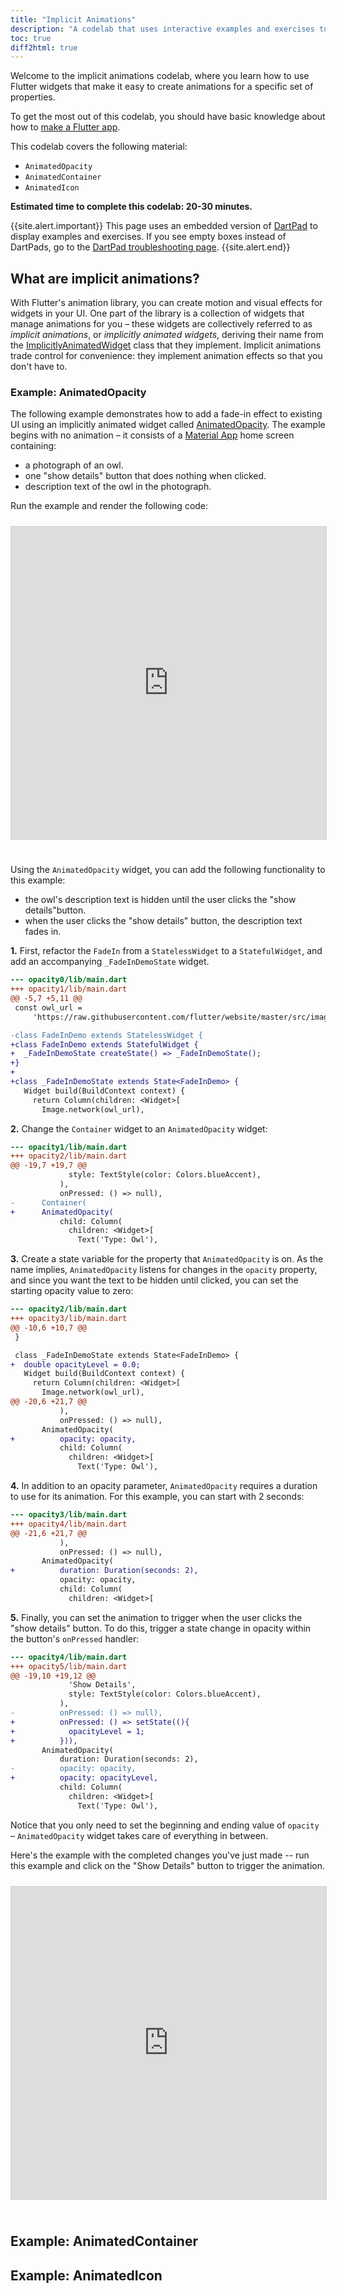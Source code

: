 ```yaml
---
title: "Implicit Animations"
description: "A codelab that uses interactive examples and exercises to teach concepts and use of Flutter's implicitly animated widgets."
toc: true
diff2html: true
---
```



<?code-excerpt path-base="animation/implicit"?>

Welcome to the implicit animations codelab, where you learn how to use Flutter
widgets that make it easy to create animations for a specific set of properties.

To get the most out of this codelab, you should have basic knowledge about
how to [make a Flutter app][].

This codelab covers the following material:
- `AnimatedOpacity`
- `AnimatedContainer`
- `AnimatedIcon`

**Estimated time to complete this codelab: 20-30 minutes.**

{{site.alert.important}}
  This page uses an embedded version of [DartPad] to display examples and exercises.
  If you see empty boxes instead of DartPads, go to the
  [DartPad troubleshooting page].
{{site.alert.end}}

## What are implicit animations?

With Flutter's animation library, you can create motion and visual effects for
widgets in your UI. One part of the library is a collection of widgets that manage
animations for you – these widgets are collectively referred to as _implicit
animations_, or _implicitly animated widgets_, deriving their name from the
[ImplicitlyAnimatedWidget] class that they implement. Implicit animations trade
control for convenience: they implement animation effects so that you don't have to. 

### Example: AnimatedOpacity

The following example demonstrates how to add a fade-in effect to existing UI
using an implicitly animated widget called [AnimatedOpacity]. The example begins
with no animation – it consists of a [Material App] home screen containing:
- a photograph of an owl.
- one "show details" button that does nothing when clicked.
- description text of the owl in the photograph.

Run the example and render the following code:

<!-- https://gist.github.com/d7b09149ffee2f0535bb0c04d96987f5 -->
<iframe 
  src="https://dartpad.dev/experimental/embed-new-flutter.html?id=d7b09149ffee2f0535bb0c04d96987f5"
  style="border: 1px solid lightgrey; margin-top: 10px; margin-bottom: 25px" 
  frameborder="no" height="500" width="100%"
></iframe>

Using the `AnimatedOpacity` widget, you can add the following functionality to this 
example:
- the owl's description text is hidden until the user clicks the
"show details"button.
- when the user clicks the "show details" button, the description text fades in.

**1.** First, refactor the `FadeIn` from a `StatelessWidget` to a `StatefulWidget`, 
and add an accompanying `_FadeInDemoState` widget. 

<?code-excerpt "opacity{0,1}/lib/main.dart"?>
```diff
--- opacity0/lib/main.dart
+++ opacity1/lib/main.dart
@@ -5,7 +5,11 @@
 const owl_url =
     'https://raw.githubusercontent.com/flutter/website/master/src/images/owl.jpg';

-class FadeInDemo extends StatelessWidget {
+class FadeInDemo extends StatefulWidget {
+  _FadeInDemoState createState() => _FadeInDemoState();
+}
+
+class _FadeInDemoState extends State<FadeInDemo> {
   Widget build(BuildContext context) {
     return Column(children: <Widget>[
       Image.network(owl_url),
```


**2.** Change the `Container` widget to an `AnimatedOpacity` widget:

<?code-excerpt "opacity{1,2}/lib/main.dart"?>
```diff
--- opacity1/lib/main.dart
+++ opacity2/lib/main.dart
@@ -19,7 +19,7 @@
             style: TextStyle(color: Colors.blueAccent),
           ),
           onPressed: () => null),
-      Container(
+      AnimatedOpacity(
           child: Column(
             children: <Widget>[
               Text('Type: Owl'),
```

**3.** Create a state variable for the property that `AnimatedOpacity` is
on. As the name implies, `AnimatedOpacity` listens for changes in the `opacity`
property, and since you want the text to be hidden until clicked, you can set
the starting opacity value to zero:

<?code-excerpt "opacity{2,3}/lib/main.dart"?>
```diff
--- opacity2/lib/main.dart
+++ opacity3/lib/main.dart
@@ -10,6 +10,7 @@
 }

 class _FadeInDemoState extends State<FadeInDemo> {
+  double opacityLevel = 0.0;
   Widget build(BuildContext context) {
     return Column(children: <Widget>[
       Image.network(owl_url),
@@ -20,6 +21,7 @@
           ),
           onPressed: () => null),
       AnimatedOpacity(
+          opacity: opacity,
           child: Column(
             children: <Widget>[
               Text('Type: Owl'),
```

**4.** In addition to an opacity parameter, `AnimatedOpacity` requires a
duration to use for its animation. For this example, you can start with 2 seconds:

<?code-excerpt "opacity{3,4}/lib/main.dart"?>
```diff
--- opacity3/lib/main.dart
+++ opacity4/lib/main.dart
@@ -21,6 +21,7 @@
           ),
           onPressed: () => null),
       AnimatedOpacity(
+          duration: Duration(seconds: 2),
           opacity: opacity,
           child: Column(
             children: <Widget>[
```

**5.** Finally, you can set the animation to trigger when the user clicks the 
"show details" button. To do this, trigger a state change in opacity within  
the button's `onPressed` handler:

<?code-excerpt "opacity{4,5}/lib/main.dart"?>
```diff
--- opacity4/lib/main.dart
+++ opacity5/lib/main.dart
@@ -19,10 +19,12 @@
             'Show Details',
             style: TextStyle(color: Colors.blueAccent),
           ),
-          onPressed: () => null),
+          onPressed: () => setState((){
+            opacityLevel = 1;
+          })),
       AnimatedOpacity(
           duration: Duration(seconds: 2),
-          opacity: opacity,
+          opacity: opacityLevel,
           child: Column(
             children: <Widget>[
               Text('Type: Owl'),
```

Notice that you only need to set the beginning and ending value of `opacity` – 
`AnimatedOpacity` widget takes care of everything in between.

Here's the example with the completed changes you've just made -- run this 
example and click on the "Show Details" button to trigger the animation.

<!-- https://gist.github.com/4207fea3975b2d329e81d9c9ba84d271 -->
<iframe 
  src="https://dartpad.dev/experimental/embed-new-flutter.html?id=4207fea3975b2d329e81d9c9ba84d271"
  style="border: 1px solid lightgrey; margin-top: 10px; margin-bottom: 25px" 
  frameborder="no" height="500" width="100%"
></iframe>

<!-- <?code-excerpt "opacity{9,10}/lib/main.dart"?>
```diff
--- opacity9/lib/main.dart
+++ opacity10/lib/main.dart
@@ -1,9 +1,16 @@
 import 'package:flutter_web/material.dart';
 import 'package:flutter_web_test/flutter_web_test.dart';
 import 'package:flutter_web_ui/ui.dart' as ui;
+
 const owl_url = 'https://raw.githubusercontent.com/flutter/website/master/src/images/owl.jpg';

-class FadeInDemo extends StatelessWidget {
+class FadeInDemo extends StatefulWidget {
+  _FadeInDemoState createState() => _FadeInDemoState();
+}
+
+class _FadeInDemoState extends State<FadeInDemo> {
+  double opacityLevel = 0.0;
+
   Widget build(BuildContext context) {
     return Column(children: <Widget>[
       Image.network(owl_url),
@@ -12,15 +19,19 @@
             'Show Details',
             style: TextStyle(color: Colors.blueAccent),
           ),
-          onPressed: () => null),
-      Container(
+          onPressed: () => setState(() {
+                opacityLevel = 1.0;
+              })),
+      AnimatedOpacity(
+          duration: Duration(seconds: 3),
+          opacity: opacityLevel,
           child: Column(
-        children: <Widget>[
-          Text('Type: Owl'),
-          Text('Age: 39'),
-          Text('Employment: None'),
-        ],
-      ))
+            children: <Widget>[
+              Text('Type: Owl'),
+              Text('Age: 39'),
+              Text('Employment: None'),
+            ],
+          ))
     ]);
   }
 }
``` -->



<!-- https://gist.github.com/4207fea3975b2d329e81d9c9ba84d271 -->
<!-- <iframe 
  src="https://dartpad.dev/experimental/embed-new-flutter.html?id=4207fea3975b2d329e81d9c9ba84d271"
  style="border: 1px solid lightgrey; margin-top: 10px; margin-bottom: 25px" 
  frameborder="no" height="1000" width="100%"
></iframe> -->


## Example: AnimatedContainer

<!-- <iframe 
  src="https://dartpad.dev/experimental/embed-new-flutter.html?id=8501583cb789504d75317a5ba1ca6930"
  style="border: 1px solid lightgrey; margin-top: 10px; margin-bottom: 25px" 
  frameborder="no" height="2000" width="100%"
></iframe> -->


## Example: AnimatedIcon

<!-- <iframe 
  src="https://dartpad.dev/experimental/embed-new-flutter.html?id=be69484e17c26ab9298aecdfa51b11eb"
  style="border: 1px solid lightgrey; margin-top: 10px; margin-bottom: 25px" 
  frameborder="no" height="2000" width="100%"
></iframe> -->


[DartPad]: {{site.dartpad}}
[DartPad troubleshooting page]: {{site.dart-site}}/tools/dartpad/troubleshoot
[make a Flutter app]: {{site.codelabs}}/codelabs/first-flutter-app-pt1/
[codelab]: {{site.codelabs}}/codelabs/flutter-firebase
[AnimatedOpacity]: {{site.api}}/flutter/widgets/AnimatedOpacity-class.html
[Material App]: {{site.api}}/flutter/material/MaterialApp-class.html
[ImplicitlyAnimatedWidget]: {{site.api}}/flutter/widgets/ImplicitlyAnimatedWidget-class.html